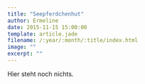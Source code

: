 ```yaml
---
title: "Seepferdchenhut"
author: Ermeline
date: 2015-11-15 15:00:00
template: article.jade
filename: /:year/:month/:title/index.html
image: ""
excerpt: ""
---
```



Hier steht noch nichts.
